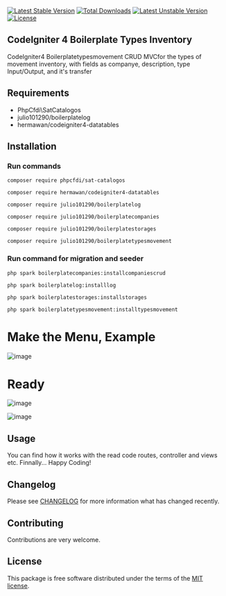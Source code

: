[![Latest Stable Version](https://poser.okvpn.org/julio101290/boilerplatetypesmovement/v/stable)](https://packagist.org/packages/julio101290/boilerplatetypesmovement) [![Total Downloads](https://poser.okvpn.org/julio101290/boilerplatetypesmovement/downloads)](https://packagist.org/packages/julio101290/boilerplatetypesmovement) [![Latest Unstable Version](https://poser.okvpn.org/julio101290/boilerplatetypesmovement/v/unstable)](https://packagist.org/packages/julio101290/boilerplatetypesmovement) [![License](https://poser.okvpn.org/julio101290/boilerplatetypesmovement/license)](https://packagist.org/packages/julio101290/boilerplatetypesmovement)

## CodeIgniter 4 Boilerplate Types Inventory
CodeIgniter4 Boilerplatetypesmovement CRUD MVCfor the types of movement inventory, with fields as companye, description, type Input/Output, and it's transfer


## Requirements
* PhpCfdi\SatCatalogos
* julio101290/boilerplatelog
* hermawan/codeigniter4-datatables

## Installation

### Run commands
	
 	composer require phpcfdi/sat-catalogos

   	composer require hermawan/codeigniter4-datatables

    composer require julio101290/boilerplatelog

	composer require julio101290/boilerplatecompanies

  	composer require julio101290/boilerplatestorages

	composer require julio101290/boilerplatetypesmovement

### Run command for migration and seeder

	php spark boilerplatecompanies:installcompaniescrud

 	php spark boilerplatelog:installlog

  	php spark boilerplatestorages:installstorages

	php spark boilerplatetypesmovement:installtypesmovement
	

# Make the Menu, Example

![image](https://github.com/user-attachments/assets/ab493d62-444f-449f-8330-e87657eaa549)


# Ready

![image](https://github.com/user-attachments/assets/da64c785-f4e5-4674-aee6-02dffd2e8978)

![image](https://github.com/user-attachments/assets/7757cb01-89d0-49a9-a53a-b40fbb7bac62)



Usage
-----
You can find how it works with the read code routes, controller and views etc. Finnally... Happy Coding!

Changelog
--------
Please see [CHANGELOG](CHANGELOG.md) for more information what has changed recently.

Contributing
------------
Contributions are very welcome.

License
-------

This package is free software distributed under the terms of the [MIT license](LICENSE.md).

